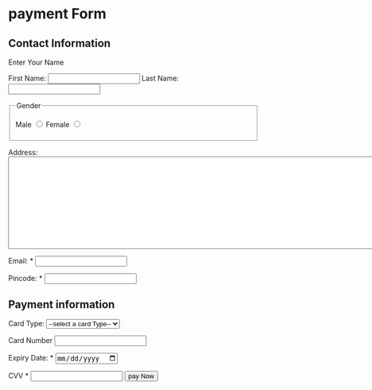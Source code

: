 <!DOCTYPE html>
<html lang="en">
<head>
    <meta charset="UTF-8">
    <meta http-equiv="X-UA-Compatible" content="IE=edge">
    <meta name="viewport" content="width=device-width, initial-scale=1.0">
    <title>Payment form</title>
    <link rel="stylesheet" href="style.css">
</head>
<body>
    <form action="">
        <h1> payment Form</h1>
        <h2>Contact Information</h2>
        <p>
            <p>Enter Your Name</p>
          First Name: <input type="text" name="First Name" id="fn">
          Last Name: <input type="text" name="last Name" id="fn">
        </p>
        <fieldset>
            <legend>Gender</legend>
            <p>     
                Male <input type="radio" name="Male" id="Male">
                Female <input type="radio" name="Female" id="Female">
            </p>
        </fieldset>
        <p>Address: <textarea name="address" id="address" cols="90" rows="12"></textarea></p>
        <p>Email: * <input type="email" name="email" id="email" required></p>
        <p>Pincode: * <input type="number" name="pincode" id="pincode"></p>
        <h2>Payment information</h2>
        <p>Card Type: 
            <select name="card" id="card">
                <option value="">--select a card Type--</option>                
                <option value="Visa">visa</option>                
                <option value="Rupay">rupay</option>                
                <option value="Master card">master card+</option>                
            </select>
        </p>
        <p>
            Card Number <input type="number" name="number" id="number">
        </p>
        <p>
            Expiry Date: * <input type="date" name="exp_date" id="exp_date">
        </p>
        <p>
            CVV * <input type="password" name="cvv" id="cvv" required>
            <input type="submit" value="pay Now">
        </p>
    </form>
</body>
</html>
